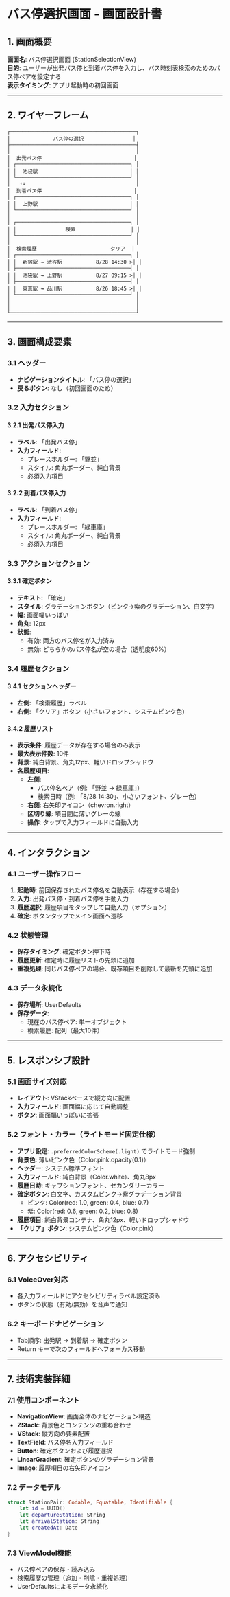 # バス停選択画面 - 画面設計書

## 1. 画面概要

**画面名**: バス停選択画面 (StationSelectionView)  
**目的**: ユーザーが出発バス停と到着バス停を入力し、バス時刻表検索のためのバス停ペアを設定する  
**表示タイミング**: アプリ起動時の初回画面

---

## 2. ワイヤーフレーム

```
┌─────────────────────────────────────────┐
│              バス停の選択                │
├─────────────────────────────────────────┤
│                                         │
│  出発バス停                              │
│ ┌─────────────────────────────────────┐ │
│ │  池袋駅                              │ │
│ └─────────────────────────────────────┘ │
│   ↑↓                                    │
│  到着バス停                              │
│ ┌─────────────────────────────────────┐ │
│ │  上野駅                              │ │
│ └─────────────────────────────────────┘ │
│                                         │
│ ┌─────────────────────────────────────┐ │
│ │                検索                  │ │
│ └─────────────────────────────────────┘ │
│                                         │
│  検索履歴                        クリア  │
│ ┌─────────────────────────────────────┐ │
│ │  新宿駅 → 渋谷駅           8/28 14:30 >│ │
│ ├─────────────────────────────────────┤ │
│ │  池袋駅 → 上野駅           8/27 09:15 >│ │
│ ├─────────────────────────────────────┤ │
│ │  東京駅 → 品川駅           8/26 18:45 >│ │
│ └─────────────────────────────────────┘ │
│                                         │
│                                         │
└─────────────────────────────────────────┘
```

---

## 3. 画面構成要素

### 3.1 ヘッダー
- **ナビゲーションタイトル**: 「バス停の選択」
- **戻るボタン**: なし（初回画面のため）

### 3.2 入力セクション

#### 3.2.1 出発バス停入力
- **ラベル**: 「出発バス停」
- **入力フィールド**: 
  - プレースホルダー: 「野並」
  - スタイル: 角丸ボーダー、純白背景
  - 必須入力項目

#### 3.2.2 到着バス停入力  
- **ラベル**: 「到着バス停」
- **入力フィールド**:
  - プレースホルダー: 「緑車庫」
  - スタイル: 角丸ボーダー、純白背景
  - 必須入力項目

### 3.3 アクションセクション

#### 3.3.1 確定ボタン
- **テキスト**: 「確定」
- **スタイル**: グラデーションボタン（ピンク→紫のグラデーション、白文字）
- **幅**: 画面幅いっぱい
- **角丸**: 12px
- **状態**:
  - 有効: 両方のバス停名が入力済み
  - 無効: どちらかのバス停名が空の場合（透明度60%）

### 3.4 履歴セクション

#### 3.4.1 セクションヘッダー
- **左側**: 「検索履歴」ラベル
- **右側**: 「クリア」ボタン（小さいフォント、システムピンク色）

#### 3.4.2 履歴リスト
- **表示条件**: 履歴データが存在する場合のみ表示
- **最大表示件数**: 10件
- **背景**: 純白背景、角丸12px、軽いドロップシャドウ
- **各履歴項目**:
  - **左側**: 
    - バス停名ペア（例: 「野並 → 緑車庫」）
    - 検索日時（例: 「8/28 14:30」、小さいフォント、グレー色）
  - **右側**: 右矢印アイコン（chevron.right）
  - **区切り線**: 項目間に薄いグレーの線
  - **操作**: タップで入力フィールドに自動入力

---

## 4. インタラクション

### 4.1 ユーザー操作フロー
1. **起動時**: 前回保存されたバス停名を自動表示（存在する場合）
2. **入力**: 出発バス停・到着バス停を手動入力
3. **履歴選択**: 履歴項目をタップして自動入力（オプション）
4. **確定**: ボタンタップでメイン画面へ遷移

### 4.2 状態管理
- **保存タイミング**: 確定ボタン押下時
- **履歴更新**: 確定時に履歴リストの先頭に追加
- **重複処理**: 同じバス停ペアの場合、既存項目を削除して最新を先頭に追加

### 4.3 データ永続化
- **保存場所**: UserDefaults
- **保存データ**:
  - 現在のバス停ペア: 単一オブジェクト
  - 検索履歴: 配列（最大10件）

---

## 5. レスポンシブ設計

### 5.1 画面サイズ対応
- **レイアウト**: VStackベースで縦方向に配置
- **入力フィールド**: 画面幅に応じて自動調整
- **ボタン**: 画面幅いっぱいに拡張

### 5.2 フォント・カラー（ライトモード固定仕様）
- **アプリ設定**: `.preferredColorScheme(.light)` でライトモード強制
- **背景色**: 薄いピンク色（Color.pink.opacity(0.1)）
- **ヘッダー**: システム標準フォント
- **入力フィールド**: 純白背景（Color.white）、角丸8px
- **履歴日時**: キャプションフォント、セカンダリーカラー
- **確定ボタン**: 白文字、カスタムピンク→紫グラデーション背景
  - ピンク: Color(red: 1.0, green: 0.4, blue: 0.7)
  - 紫: Color(red: 0.6, green: 0.2, blue: 0.8)
- **履歴項目**: 純白背景コンテナ、角丸12px、軽いドロップシャドウ
- **「クリア」ボタン**: システムピンク色（Color.pink）

---

## 6. アクセシビリティ

### 6.1 VoiceOver対応
- 各入力フィールドにアクセシビリティラベル設定済み
- ボタンの状態（有効/無効）を音声で通知

### 6.2 キーボードナビゲーション
- Tab順序: 出発駅 → 到着駅 → 確定ボタン
- Return キーで次のフィールドへフォーカス移動

---

## 7. 技術実装詳細

### 7.1 使用コンポーネント
- **NavigationView**: 画面全体のナビゲーション構造
- **ZStack**: 背景色とコンテンツの重ね合わせ
- **VStack**: 縦方向の要素配置
- **TextField**: バス停名入力フィールド
- **Button**: 確定ボタンおよび履歴選択
- **LinearGradient**: 確定ボタンのグラデーション背景
- **Image**: 履歴項目の右矢印アイコン

### 7.2 データモデル
```swift
struct StationPair: Codable, Equatable, Identifiable {
    let id = UUID()
    let departureStation: String
    let arrivalStation: String
    let createdAt: Date
}
```

### 7.3 ViewModel機能
- バス停ペアの保存・読み込み
- 検索履歴の管理（追加・削除・重複処理）
- UserDefaultsによるデータ永続化